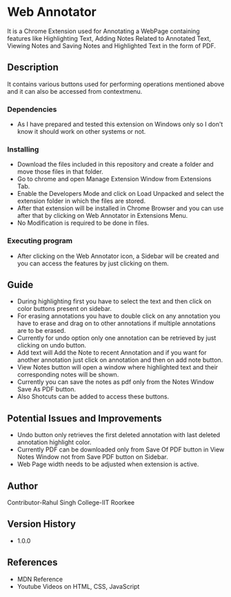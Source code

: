 # Web Annotator
It is a Chrome Extension used for Annotating a WebPage containing features like Highlighting Text, Adding Notes Related to Annotated Text, Viewing Notes and Saving Notes and Highlighted Text in the form of PDF.

## Description
It contains various buttons used for performing operations mentioned above and it can also be accessed from contextmenu.

### Dependencies
* As I have prepared and tested this extension on Windows only so I don't know it should work on other systems or not. 

### Installing
* Download the files included in this repository and create a folder and move those files in that folder.
* Go to chrome and open Manage Extension Window from Extensions Tab.
* Enable the Developers Mode and click on Load Unpacked and select the extension folder in which the files are stored.
* After that extension will be installed in Chrome Browser and you can use after that by clicking on Web Annotator in Extensions Menu.
* No Modification is required to be done in files.

### Executing program
* After clicking on the Web Annotator icon, a Sidebar will be created and you can access the features by just clicking on them.

## Guide
* During highlighting first you have to select the text and then click on color buttons present on sidebar.
* For erasing annotations you have to double click on any annotation you have to erase and drag on to other annotations if multiple annotations are to be erased.
* Currently for undo option only one annotation can be retrieved by just clicking on undo button.
* Add text will Add the Note to recent Annotation and if you want for another annotation just click on annotation and then on add note button.
* View Notes button will open a window where highlighted text and their corresponding notes will be shown.
* Currently you can save the notes as pdf only from the Notes Window Save As PDF button.
* Also Shotcuts can be added to access these buttons.

## Potential Issues and Improvements
* Undo button only retrieves the first deleted annotation with last deleted annotation highlight color.
* Currently PDF can be downloaded only from Save Of PDF button in View Notes Window not from Save PDF button on Sidebar.
* Web Page width needs to be adjusted when extension is active.

## Author
Contributor-Rahul Singh
College-IIT Roorkee

## Version History
* 1.0.0 

## References
* MDN Reference
* Youtube Videos on HTML, CSS, JavaScript
